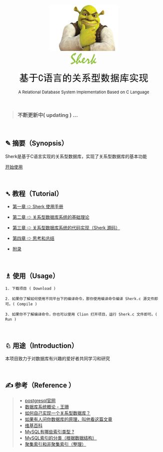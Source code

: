 
<div align="center">

<img width="220px" src="https://github.com/Lvsi-China/Sherk/raw/master/extra/image/logo/sherk.jpeg">

<br/>

<img width="90px" src="https://github.com/Lvsi-China/Sherk/raw/master/extra/image/logo/1.jpg">

</div>

<br/>

<div align="center">
<img height="40px" src="https://github.com/Lvsi-China/Sherk/raw/master/extra/image/logo/2.jpg">
<p><font size=2>A Relational Database System Implementation Based on C Language</font></p>
</div>

<br>

> ### 不断更新中( updating ) ...

<br>

## ✎ 摘要（Synopsis）
Sherk是基于C语言实现的关系型数据库，实现了关系型数据库的基本功能


[开始使用](#article-usage)

<br>

## ➴ 教程（Tutorial）

- [第一章 ⇨ Sherk 使用手册](https://github.com/Lvsi-China/Sherk/blob/master/docs/README.chapter1.md)

- [第二章 ⇨ 关系型数据库系统的基础理论](https://github.com/Lvsi-China/Sherk/blob/master/docs/README.chapter2.md)

- [第三章 ⇨ 关系型数据库系统的代码实现（Sherk 源码）](https://github.com/Lvsi-China/Sherk/blob/master/docs/README.chapter3.md)

- [第四章 ⇨ 思考和总结](https://github.com/Lvsi-China/Sherk/blob/master/docs/README.chapter4.md)

- [附录](https://github.com/Lvsi-China/Sherk/blob/master/docs/README.appendix.md)


<br/>

## <span id="article-usage">♗ 使用（Usage）</span>
    1. 下载项目 ( Download )

    2. 如果你了解如何使用不同平台下的编译命令，那你使用编译命令编译 Sherk.c 源文件即可。( Compile )

    3. 如果你不了解编译命令，你也可以使用 Clion 打开项目，运行 Sherk.c 文件即可。( Run )

<br>


## ♘ 用途（Introduction）
本项目致力于对数据库有兴趣的爱好者共同学习和研究

<br>

## ✍ 参考（Reference ）
> * [postgresql官网](https://www.postgresql.org/)<br/>
> * [数据库系统概论 - 王珊](https://www.baidu.com/s?ie=UTF-8&wd=数据库系统概论-王珊) <br/>
> * [如何自己实现一个关系型数据库？]() <br/>
> * [如果有人问你数据库的原理，叫他看这篇文章](http://blog.jobbole.com/100349/)
> * [维基百科](https://www.wikipedia.org/)
> * [MySQL有哪些索引类型 ?](https://segmentfault.com/q/1010000003832312)
> * [MySQL索引的分类（根据数据结构）](https://my.oschina.net/xinxingegeya/blog/308383)
> * [聚集索引和非聚集索引（整理）](http://www.cnblogs.com/aspnethot/articles/1504082.html)